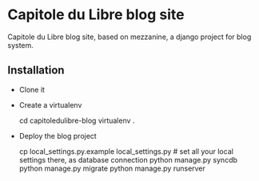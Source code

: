 # Capitole du Libre blog site

Capitole du Libre blog site, based on mezzanine, a django project for blog system.

## Installation

* Clone it

* Create a virtualenv

    cd capitoledulibre-blog
    virtualenv .

* Deploy the blog project

    cp local_settings.py.example local_settings.py # set all your local settings there, as database connection
    python manage.py syncdb
    python manage.py migrate
    python manage.py runserver
